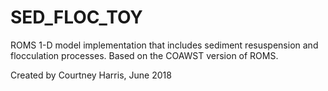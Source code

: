 # SED_FLOC_TOY
ROMS 1-D model implementation that includes sediment resuspension and flocculation processes. Based on the COAWST version of ROMS.  

Created by Courtney Harris, June 2018
